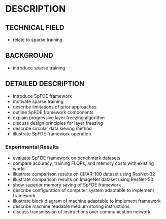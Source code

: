 # DESCRIPTION

## TECHNICAL FIELD

- relate to sparse training

## BACKGROUND

- introduce sparse training

## DETAILED DESCRIPTION

- introduce SpFDE framework
- motivate sparse training
- describe limitations of prior approaches
- outline SpFDE framework components
- explain progressive layer freezing algorithm
- discuss design principles for layer freezing
- describe circular data sieving method
- illustrate SpFDE framework operation

### Experimental Results

- evaluate SpFDE framework on benchmark datasets
- compare accuracy, training FLOPs, and memory costs with existing works
- illustrate comparison results on CIFAR-100 dataset using ResNet-32
- illustrate comparison results on ImageNet dataset using ResNet-50
- show superior memory saving of SpFDE framework
- describe configuration of computer system adaptable to implement framework
- illustrate block diagram of machine adaptable to implement framework
- describe machine readable medium storing instructions
- discuss transmission of instructions over communication network

